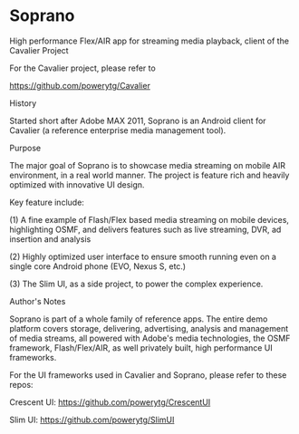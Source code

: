 Soprano
=======

High performance Flex/AIR app for streaming media playback, client of the Cavalier Project


For the Cavalier project, please refer to 

https://github.com/powerytg/Cavalier


History

Started short after Adobe MAX 2011, Soprano is an Android client for Cavalier (a reference enterprise media management tool).


Purpose

The major goal of Soprano is to showcase media streaming on mobile AIR environment, in a real world manner. The project is feature rich and heavily optimized with innovative UI design.

Key feature include:

(1) A fine example of Flash/Flex based media streaming on mobile devices, highlighting OSMF, and delivers features such as live streaming, DVR, ad insertion and analysis

(2) Highly optimized user interface to ensure smooth running even on a single core Android phone (EVO, Nexus S, etc.)

(3) The Slim UI, as a side project, to power the complex experience.


Author's Notes

Soprano is part of a whole family of reference apps. The entire demo platform covers storage, delivering, advertising, analysis and management of media streams, all powered with Adobe's media technologies, the OSMF framework, Flash/Flex/AIR, as well privately built, high performance UI frameworks.

For the UI frameworks used in Cavalier and Soprano, please refer to these repos:

Crescent UI:
https://github.com/powerytg/CrescentUI

Slim UI:
https://github.com/powerytg/SlimUI